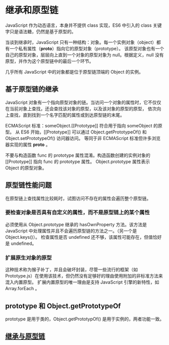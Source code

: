 # 继承和原型链

JavaScript 作为动态语言，本身并不提供 class 实现，ES6 中引入的 class 关键字只是语法糖，仍然是基于原型的。

当谈到继承时，JavaScript 只有一种结构：对象。每一个实例对象（object）都有一个私有属性（__proto__）指向它的原型对象（prototype）。
该原型对象也有一个自己的原型对象，层层向上直到一个对象的原型对象为 null。根据定义，null 没有原型，并作为这个原型链中的最后一个环节。

几乎所有 JavaScript 中的对象都是位于原型链顶端的 Object 的实例。

## 基于原型链的继承

JavaScript 对象有一个指向原型对象的链。当访问一个对象的属性时，它不仅仅在当前对象上查找，还会查找该对象的原型，以及该对象的原型的原型，
依次向上查找，直到找到一个名字匹配的属性或到达原型链的末尾。

ECMAScript 标准：someObject.[[Prototype]] 符合用于指向 someObject 的原型。
从 ES6 开始，[[Prototype]] 可以通过 Object.getPrototypeOf() 和 Object.setPrototypeOf() 访问器访问。
等同于非 ECMAScript 标准但许多浏览器实现的属性 __proto__ 。

不要与构造函数 func 的 prototype 属性混淆。构造函数创建的实例对象的 [[Prototype]] 指向 func 的 prototype 属性。
Object.prototype 属性表示 Object 的原型对象。


## 原型链性能问题

在原型链上查找属性比较耗时，试图访问不存在的属性会遍历整个原型链。

### 要检查对象是否具有自定义的属性，而不是原型链上的某个属性

必须使用从 Object.prototype 继承的 hasOwnProperty 方法。该方法是 JavaScript 中处理属性并且不会遍历原型链的方法之一。（另一个是 Object.keys()）。
检查属性是否 undefined 还不够，该属性可能存在，但值恰好是 undefined。

### 扩展原生对象的原型

这种技术称为猴子补丁，并且会破坏封装，尽管一些流行的框架（如 Prototype.js）在使用该技术，但仍然没有足够好的理由使用附加的非标准方法来混入内置原型。
扩展内置原型的唯一理由是支持 JavaScript 引擎的新特性，如 Array.forEach 。

## prototype 和 Object.getPrototypeOf 

prototype 是用于类的，Object.getPrototypOf() 是用于实例的，两者功能一致。

## [继承与原型链](https://developer.mozilla.org/zh-CN/docs/Web/JavaScript/Inheritance_and_the_prototype_chain)